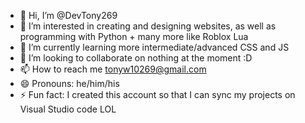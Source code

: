 - 👋 Hi, I’m @DevTony269
- 👀 I’m interested in creating and designing websites, as well as programming with Python + many more like Roblox Lua
- 🌱 I’m currently learning more intermediate/advanced CSS and JS
- 💞️ I’m looking to collaborate on nothing at the moment :D
- 📫 How to reach me tonyw10269@gmail.com
- 😄 Pronouns: he/him/his
- ⚡ Fun fact: I created this account so that I can sync my projects on Visual Studio code LOL

<!---
DevTony269/DevTony269 is a ✨ special ✨ repository because its `README.md` (this file) appears on your GitHub profile.
You can click the Preview link to take a look at your changes.
--->
